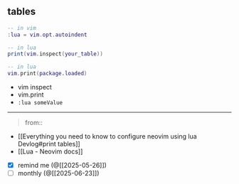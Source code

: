 
## tables

```lua
-- in vim
:lua = vim.opt.autoindent
```

```lua
-- in lua
print(vim.inspect(your_table))
```

```lua
-- in lua
vim.print(package.loaded)
```

- vim inspect
- vim.print
- `:lua someValue`
___

> from::
 - [[Everything you need to know to configure neovim using lua  Devlog#print tables]]
 - [[Lua - Neovim docs]]

- [x] remind me (@[[2025-05-26]])
- [ ] monthly (@[[2025-06-23]])